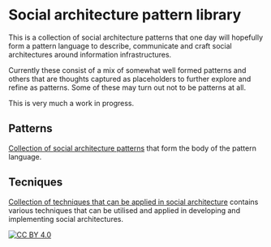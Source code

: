 # Social architecture pattern library

This is a collection of social architecture patterns that one day will hopefully form a pattern language to describe, communicate and craft social architectures around information infrastructures.

Currently these consist of a mix of somewhat well formed patterns and others that are thoughts captured as placeholders to further explore and refine as patterns.  Some of these may turn out not to be patterns at all.

This is very much a work in progress.


## Patterns

[Collection of social architecture patterns](./patterns/README.md) that form the body of the pattern language.

## Tecniques

[Collection of techniques that can be applied in social architecture](./techniques/README.md) contains various techniques that can be utilised and applied in developing and
implementing social architectures.

[![CC BY 4.0][cc-by-image]][cc-by]

[cc-by]: http://creativecommons.org/licenses/by/4.0/
[cc-by-image]: https://i.creativecommons.org/l/by/4.0/88x31.png

